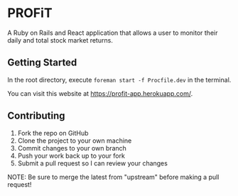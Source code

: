 # PROFiT

A Ruby on Rails and React application that allows a user to monitor their daily and total stock market returns. 

## Getting Started 

In the root directory, execute `foreman start -f Procfile.dev` in the terminal. 

You can visit this website at https://profit-app.herokuapp.com/.

## Contributing

1. Fork the repo on GitHub
2. Clone the project to your own machine
3. Commit changes to your own branch
4. Push your work back up to your fork
5. Submit a pull request so I can review your changes

NOTE: Be sure to merge the latest from "upstream" before making a pull request!
